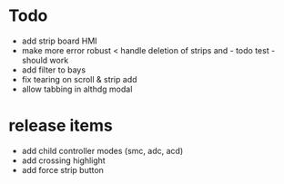 ﻿# Todo

* add strip board HMI
* make more error robust
< handle deletion of strips and - todo test - should work
* add filter to bays
* fix tearing on scroll & strip add
* allow tabbing in althdg modal



# release items

* add child controller modes (smc, adc, acd)
* add crossing highlight
* add force strip button